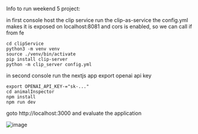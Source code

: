 Info to run weekend 5 project:

in first console host the clip service
run the clip-as-service
the config.yml makes it is exposed on localhost:8081 and cors is enabled, so we can call if from fe
```
cd clipService
python3 -m venv venv
source ./venv/bin/activate
pip install clip-server
python -m clip_server config.yml
```

in second console run the nextjs app
export openai api key
```
export OPENAI_API_KEY-="sk-..."
cd animalInspector
npm install
npm run dev
```
goto http://localhost:3000 and evaluate the application

![image](https://github.com/user-attachments/assets/4da608b5-2b20-42c4-b43a-17605a99dd58)
